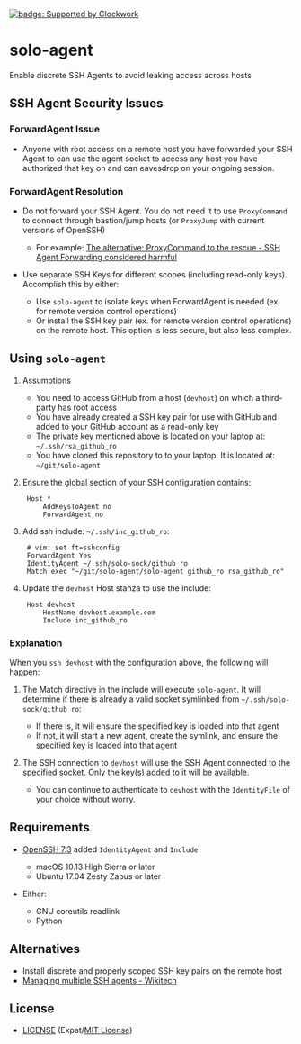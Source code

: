 [![badge: Supported by Clockwork](https://img.shields.io/badge/Supported%20by-Clockwork-ffcc00.svg)](https://www.clockwork.com/)

# solo-agent

Enable discrete SSH Agents to avoid leaking access across hosts


## SSH Agent Security Issues


### ForwardAgent Issue

- Anyone with root access on a remote host you have forwarded your SSH Agent
  to can use the agent socket to access any host you have authorized that key
  on and can eavesdrop on your ongoing session.


### ForwardAgent Resolution

- Do not forward your SSH Agent. You do not need it to use `ProxyCommand` to
  connect through bastion/jump hosts (or `ProxyJump` with current versions of
  OpenSSH)

  - For example: [The alternative: ProxyCommand to the rescue - SSH Agent
    Forwarding considered harmful](https://heipei.github.io/2015/02/26/SSH-Agent-Forwarding-considered-harmful/#the-alternative-proxycommand-to-the-rescue)

- Use separate SSH Keys for different scopes (including read-only keys).
  Accomplish this by either:

  - Use `solo-agent` to isolate keys when ForwardAgent is needed (ex. for
    remote version control operations)
  - Or install the SSH key pair (ex. for remote version control operations) on
    the remote host. This option is less secure, but also less complex.


## Using `solo-agent`

1. Assumptions

   - You need to access GitHub from a host (`devhost`) on which a third-party
     has root access
   - You have already created a SSH key pair for use with GitHub and added to
     your GitHub account as a read-only key
   - The private key mentioned above is located on your laptop at:
     `~/.ssh/rsa_github_ro`
   - You have cloned this repository to to your laptop. It is located at:
     `~/git/solo-agent`

2. Ensure the global section of your SSH configuration contains:

        Host *
            AddKeysToAgent no
            ForwardAgent no

3. Add ssh include: `~/.ssh/inc_github_ro`:

        # vim: set ft=sshconfig
        ForwardAgent Yes
        IdentityAgent ~/.ssh/solo-sock/github_ro
        Match exec "~/git/solo-agent/solo-agent github_ro rsa_github_ro"

4. Update the `devhost` Host stanza to use the include:

        Host devhost
            HostName devhost.example.com
            Include inc_github_ro


### Explanation

When you `ssh devhost` with the configuration above, the following will happen:
1. The Match directive in the include will execute `solo-agent`. It will
   determine if there is already a valid socket symlinked from
   `~/.ssh/solo-sock/github_ro`:

   - If there is, it will ensure the specified key is loaded into that agent
   - If not, it will start a new agent, create the symlink, and ensure the
     specified key is loaded into that agent

2. The SSH connection to `devhost` will use the SSH Agent connected to the
   specified socket. Only the key(s) added to it will be available.

   - You can continue to authenticate to `devhost` with the `IdentityFile` of
     your choice without worry.


## Requirements

- [OpenSSH 7.3](https://www.openssh.com/txt/release-7.3) added `IdentityAgent`
  and `Include`

  - macOS 10.13 High Sierra or later
  - Ubuntu 17.04 Zesty Zapus or later

- Either:

    - GNU coreutils readlink
    - Python


## Alternatives

- Install discrete and properly scoped SSH key pairs on the remote host
- [Managing multiple SSH agents - Wikitech](https://wikitech.wikimedia.org/wiki/Managing_multiple_SSH_agents)


## License

- [LICENSE](LICENSE) (Expat/[MIT License][MIT])

[MIT]: http://www.opensource.org/licenses/MIT "The MIT License (MIT)"
